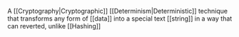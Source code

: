 A [[Cryptography|Cryptographic]] [[Determinism|Deterministic]] technique that transforms any form of [[data]] into a special text [[string]] in a way that can reverted, unlike [[Hashing]]
